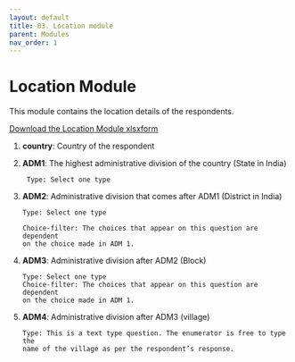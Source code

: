 ```yaml
---
layout: default
title: 03. Location module
parent: Modules
nav_order: 1
---
```


# Location Module

This module contains the location details of the respondents. 

<a href="../Modules/df_location.xlsx" download> Download the Location Module xlsxform </a>

1. **country**: Country of the respondent
2. **ADM1**: The highest administrative division of the country (State in India)

        Type: Select one type

3.  **ADM2**: Administrative division that comes after ADM1 (District in India)

        Type: Select one type
        
        Choice-filter: The choices that appear on this question are dependent 
        on the choice made in ADM 1. 

4.  **ADM3**: Administrative division after ADM2 (Block)

        Type: Select one type
        Choice-filter: The choices that appear on this question are dependent
        on the choice made in ADM 1. 

5.  **ADM4**: Administrative division after ADM3 (village)

        Type: This is a text type question. The enumerator is free to type the
        name of the village as per the respondent’s response. 
